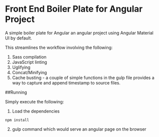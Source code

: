 # Front End Boiler Plate for Angular Project

A simple boiler plate for Angular an angular project using Angular Material UI by default.

This streamlines the workflow involving the following:

1. Sass compilation
2. JavaScript linting
3. Uglifying
4. Concat/Minifying
5. Cache busting - a couple of simple functions in the gulp file provides a way to capture and append timestamp to source files.

##Running
 
Simply execute the following:

1. Load the dependencies

 ```
 npm install
 ```

2. gulp command which would serve an angular page on the browser
